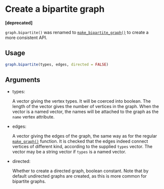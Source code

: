 # Create a bipartite graph

**\[deprecated\]**

`graph.bipartite()` was renamed to
[`make_bipartite_graph()`](https://r.igraph.org/reference/make_bipartite_graph.md)
to create a more consistent API.

## Usage

``` r
graph.bipartite(types, edges, directed = FALSE)
```

## Arguments

- types:

  A vector giving the vertex types. It will be coerced into boolean. The
  length of the vector gives the number of vertices in the graph. When
  the vector is a named vector, the names will be attached to the graph
  as the `name` vertex attribute.

- edges:

  A vector giving the edges of the graph, the same way as for the
  regular [`make_graph()`](https://r.igraph.org/reference/make_graph.md)
  function. It is checked that the edges indeed connect vertices of
  different kind, according to the supplied `types` vector. The vector
  may be a string vector if `types` is a named vector.

- directed:

  Whether to create a directed graph, boolean constant. Note that by
  default undirected graphs are created, as this is more common for
  bipartite graphs.
